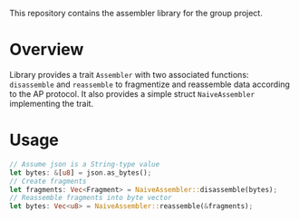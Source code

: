 This repository contains the assembler library for the group project.

# Overview
Library provides a trait `Assembler` with two associated functions: `disassemble` and `reassemble` to fragmentize and reassemble data according to the AP protocol. It also provides a simple struct `NaiveAssembler` implementing the trait.

# Usage
```rust
// Assume json is a String-type value
let bytes: &[u8] = json.as_bytes();
// Create fragments
let fragments: Vec<Fragment> = NaiveAssembler::disassemble(bytes);
// Reassemble fragments into byte vector
let bytes: Vec<u8> = NaiveAssembler::reassemble(&fragments);

```
